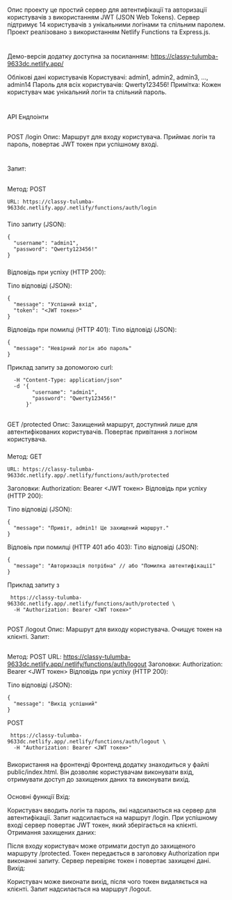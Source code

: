 
#
Опис проекту
це простий сервер для автентифікації та авторизації користувачів з використанням JWT (JSON Web Tokens). Сервер підтримує 14 користувачів з унікальними логінами та спільним паролем. Проект реалізовано з використанням Netlify Functions та Express.js.

#
Демо-версія додатку доступна за посиланням: https://classy-tulumba-9633dc.netlify.app/

Облікові дані користувачів
Користувачі: admin1, admin2, admin3, ..., admin14
Пароль для всіх користувачів: Qwerty123456!
Примітка: Кожен користувач має унікальний логін та спільний пароль.

#
API Ендпоінти
##
POST /login
Опис: Маршрут для входу користувача. Приймає логін та пароль, повертає JWT токен при успішному вході.

#
Запит:

##
Метод: POST
```
URL: https://classy-tulumba-9633dc.netlify.app/.netlify/functions/auth/login
```
###
Тіло запиту (JSON):
```
{
  "username": "admin1",
  "password": "Qwerty123456!"
}
```

###
Відповідь при успіху (HTTP 200):

Тіло відповіді (JSON):

```
{
  "message": "Успішний вхід",
  "token": "<JWT токен>"
}
```

Відповідь при помилці (HTTP 401):
Тіло відповіді (JSON):

```
{
  "message": "Невірний логін або пароль"
}
```
Приклад запиту за допомогою curl:
```
  -H "Content-Type: application/json"
  -d '{
        "username": "admin1",
        "password": "Qwerty123456!"
      }'
```
##
GET /protected
Опис: Захищений маршрут, доступний лише для автентифікованих користувачів. Повертає привітання з логіном користувача.

###
Метод: GET
```
URL: https://classy-tulumba-9633dc.netlify.app/.netlify/functions/auth/protected
```
Заголовки:
Authorization: Bearer <JWT токен>
Відповідь при успіху (HTTP 200):

Тіло відповіді (JSON):

```
{
  "message": "Привіт, admin1! Це захищений маршрут."
}
```

Відповіь при помилці (HTTP 401 або 403):
Тіло відповіді (JSON):
```
{
  "message": "Авторизація потрібна" // або "Помилка автентифікації"
}
```
Приклад запиту з

```
 https://classy-tulumba-9633dc.netlify.app/.netlify/functions/auth/protected \
  -H "Authorization: Bearer <JWT токен>"
```  

##
POST /logout
Опис: Маршрут для виходу користувача. Очищує токен на клієнті.
Запит:

##
Метод: POST
URL: https://classy-tulumba-9633dc.netlify.app/.netlify/functions/auth/logout
Заголовки:
Authorization: Bearer <JWT токен>
Відповідь при успіху (HTTP 200):

Тіло відповіді (JSON):
```
{
  "message": "Вихід успішний"
}
```


POST
```
 https://classy-tulumba-9633dc.netlify.app/.netlify/functions/auth/logout \
  -H "Authorization: Bearer <JWT токен>"

```

###
Використання на фронтенді
Фронтенд додатку знаходиться у файлі public/index.html. Він дозволяє користувачам виконувати вхід, отримувати доступ до захищених даних та виконувати вихід.

###
Основні функції
Вхід:

Користувач вводить логін та пароль, які надсилаються на сервер для автентифікації.
Запит надсилається на маршрут /login.
При успішному вході сервер повертає JWT токен, який зберігається на клієнті.
Отримання захищених даних:

Після входу користувач може отримати доступ до захищеного маршруту /protected.
Токен передається в заголовку Authorization при виконанні запиту.
Сервер перевіряє токен і повертає захищені дані.
Вихід:

Користувач може виконати вихід, після чого токен видаляється на клієнті.
Запит надсилається на маршрут /logout.
